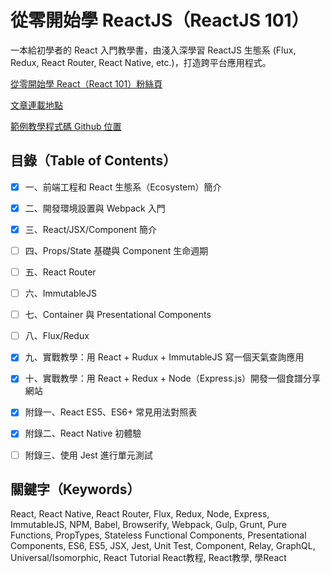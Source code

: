 # 從零開始學 ReactJS（ReactJS 101）
一本給初學者的 React 入門教學書，由淺入深學習 ReactJS 生態系 (Flux, Redux, React Router, React Native, etc.)，打造跨平台應用程式。

[從零開始學 React（React 101）粉絲頁](https://www.facebook.com/reactjs101/)

[文章連載地點](http://blog.techbridge.cc/)

[範例教學程式碼 Github 位置](https://github.com/kdchang/reactjs101)

## 目錄（Table of Contents）

- [X] 一、前端工程和 React 生態系（Ecosystem）簡介

- [X] 二、開發環境設置與 Webpack 入門

- [X] 三、React/JSX/Component 簡介

- [ ] 四、Props/State 基礎與 Component 生命週期 

- [ ] 五、React Router

- [ ] 六、ImmutableJS

- [ ] 七、Container 與 Presentational Components

- [ ] 八、Flux/Redux 

- [X] 九、實戰教學：用 React + Rudux + ImmutableJS 寫一個天氣查詢應用

- [X] 十、實戰教學：用 React + Redux + Node（Express.js）開發一個食譜分享網站

- [X] 附錄一、React ES5、ES6+ 常見用法對照表

- [X] 附錄二、React Native 初體驗

- [ ] 附錄三、使用 Jest 進行單元測試

## 關鍵字（Keywords）
React, React Native, React Router, Flux, Redux, Node, Express, ImmutableJS, NPM, Babel, Browserify, Webpack, Gulp, Grunt, Pure Functions, PropTypes, Stateless Functional Components, Presentational Components, ES6, ES5, JSX, Jest, Unit Test, Component, Relay, GraphQL, Universal/Isomorphic, React Tutorial React教程, React教學, 學React
